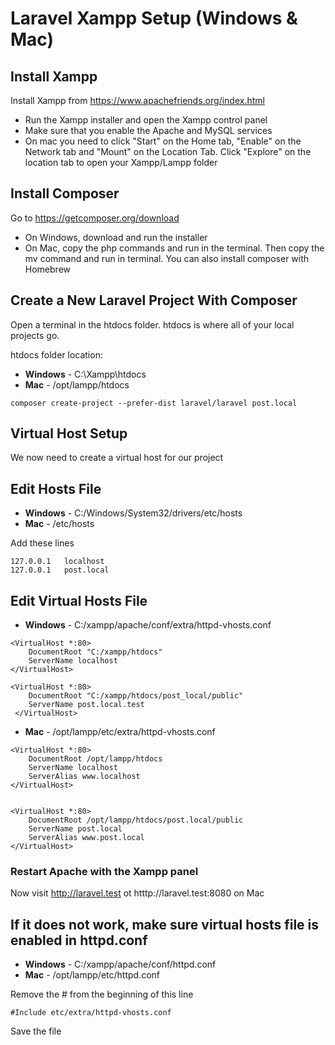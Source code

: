 # Laravel Xampp Setup (Windows & Mac)

## Install Xampp
Install Xampp from https://www.apachefriends.org/index.html

- Run the Xampp installer and open the Xampp control panel
- Make sure that you enable the Apache and MySQL services
- On mac you need to click "Start" on the Home tab, "Enable" on the Network tab and "Mount" on the Location Tab. Click "Explore" on the location tab to open your Xampp/Lampp folder

## Install Composer
Go to https://getcomposer.org/download

- On Windows, download and run the installer
- On Mac, copy the php commands and run in the terminal. Then copy the mv command and run in terminal. You can also install composer with Homebrew

## Create a New Laravel Project With Composer

Open a terminal in the htdocs folder. htdocs is where all of your local projects go.

htdocs folder location:
- **Windows** - C:\Xampp\htdocs
- **Mac** - /opt/lampp/htdocs

```
composer create-project --prefer-dist laravel/laravel post.local
```
## Virtual Host Setup

We now need to create a virtual host for our project

## Edit Hosts File

- **Windows** - C:/Windows/System32/drivers/etc/hosts
- **Mac** - /etc/hosts

Add these lines

```
127.0.0.1	localhost
127.0.0.1	post.local

```

## Edit Virtual Hosts File

- **Windows** - C:/xampp/apache/conf/extra/httpd-vhosts.conf
```
<VirtualHost *:80>
    DocumentRoot "C:/xampp/htdocs"
    ServerName localhost
</VirtualHost>

<VirtualHost *:80>
    DocumentRoot "C:/xampp/htdocs/post_local/public"
    ServerName post.local.test
 </VirtualHost>
```

- **Mac** - /opt/lampp/etc/extra/httpd-vhosts.conf
```
<VirtualHost *:80>
    DocumentRoot /opt/lampp/htdocs
    ServerName localhost
    ServerAlias www.localhost
</VirtualHost>


<VirtualHost *:80>
    DocumentRoot /opt/lampp/htdocs/post.local/public
    ServerName post.local
    ServerAlias www.post.local
</VirtualHost>
```

### Restart Apache with the Xampp panel

Now visit http://laravel.test ot htttp://laravel.test:8080 on Mac

## If it does not work, make sure virtual hosts file is enabled in httpd.conf
- **Windows** - C:/xampp/apache/conf/httpd.conf
- **Mac** - /opt/lampp/etc/httpd.conf

Remove the # from the beginning of this line

```
#Include etc/extra/httpd-vhosts.conf
```

Save the file